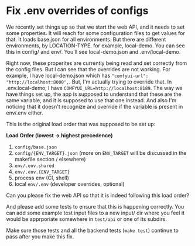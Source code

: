 # Fix .env overrides of configs
We recently set things up so that we start the web API, and it needs to set some properties. It will reach for some 
configuration files to get values for that. It loads base.json for all environments. But there are different 
environments, by LOCATION-TYPE. for example, local-demo. You can see this in config/ and env/. You'll see 
local-demo.json and .env/local-demo.

Right now, these properites are currently being read and set correctly from the config files. But I can see that the 
overrides are not working. For example, I have local-demo.json which has `"comfyui-url": "http://localhost:8000",`. But, 
I'm actually trying to override that. In .env.local-demo, I have `COMFYUI_URL=http://localhost:8189`. The way we have 
things set up, the app is supposed to understand that these are the same variable, and it is supposed to use that one 
instead. And also I'm noticing that it doesn't recognize and override if the variable is present in env/.env either.

This is the original load order that was supposed to be set up:

**Load Order (lowest → highest precedence)**
1. `config/base.json`
2. `config/{ENV_TARGET}.json` (more on `ENV_TARGET` will be discussed in the makefile section / elsewhere)
3. `env/.env.shared`
4. `env/.env.{ENV_TARGET}`
5. process env (CI, shell)
6. local `env/.env` (developer overrides, optional)

Can you please fix the web API so that it is indeed following this load order?

And please add some tests to ensure that this is happening correctly. You can add some example test input files to a new
input/ dir where you feel it would be apprporiate somewhere in `test/api` or one of its subdirs.

Make sure those tests and all the backend tests (`make test`) continue to pass after you make this fix.